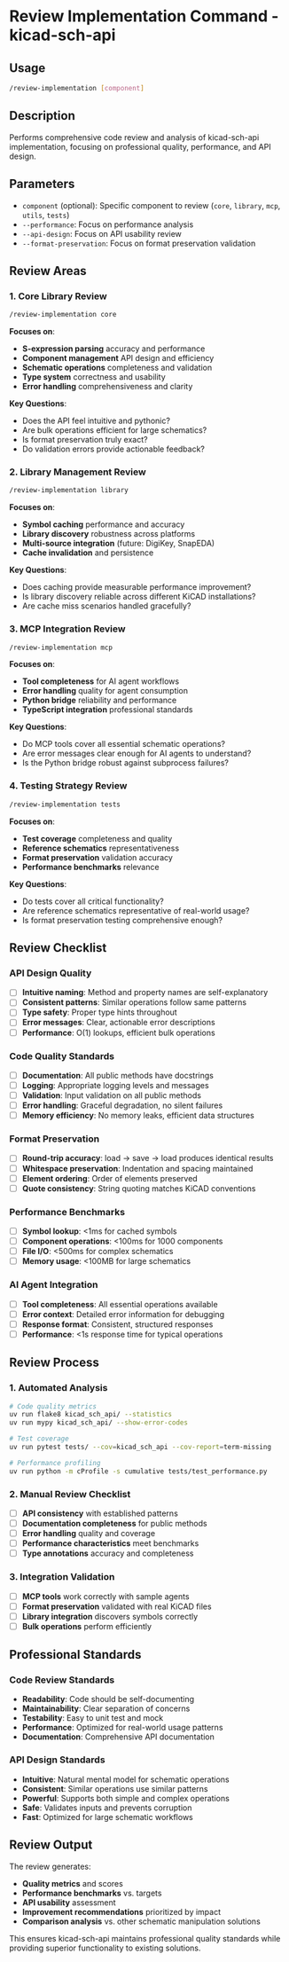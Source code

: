 # Review Implementation Command - kicad-sch-api

## Usage
```bash
/review-implementation [component]
```

## Description
Performs comprehensive code review and analysis of kicad-sch-api implementation, focusing on professional quality, performance, and API design.

## Parameters
- `component` (optional): Specific component to review (`core`, `library`, `mcp`, `utils`, `tests`)
- `--performance`: Focus on performance analysis
- `--api-design`: Focus on API usability review
- `--format-preservation`: Focus on format preservation validation

## Review Areas

### 1. Core Library Review
```bash
/review-implementation core
```

**Focuses on**:
- **S-expression parsing** accuracy and performance
- **Component management** API design and efficiency
- **Schematic operations** completeness and validation
- **Type system** correctness and usability
- **Error handling** comprehensiveness and clarity

**Key Questions**:
- Does the API feel intuitive and pythonic?
- Are bulk operations efficient for large schematics?
- Is format preservation truly exact?
- Do validation errors provide actionable feedback?

### 2. Library Management Review
```bash
/review-implementation library
```

**Focuses on**:
- **Symbol caching** performance and accuracy
- **Library discovery** robustness across platforms
- **Multi-source integration** (future: DigiKey, SnapEDA)
- **Cache invalidation** and persistence

**Key Questions**:
- Does caching provide measurable performance improvement?
- Is library discovery reliable across different KiCAD installations?
- Are cache miss scenarios handled gracefully?

### 3. MCP Integration Review
```bash
/review-implementation mcp
```

**Focuses on**:
- **Tool completeness** for AI agent workflows
- **Error handling** quality for agent consumption
- **Python bridge** reliability and performance
- **TypeScript integration** professional standards

**Key Questions**:
- Do MCP tools cover all essential schematic operations?
- Are error messages clear enough for AI agents to understand?
- Is the Python bridge robust against subprocess failures?

### 4. Testing Strategy Review
```bash
/review-implementation tests
```

**Focuses on**:
- **Test coverage** completeness and quality
- **Reference schematics** representativeness
- **Format preservation** validation accuracy
- **Performance benchmarks** relevance

**Key Questions**:
- Do tests cover all critical functionality?
- Are reference schematics representative of real-world usage?
- Is format preservation testing comprehensive enough?

## Review Checklist

### API Design Quality
- [ ] **Intuitive naming**: Method and property names are self-explanatory
- [ ] **Consistent patterns**: Similar operations follow same patterns
- [ ] **Type safety**: Proper type hints throughout
- [ ] **Error messages**: Clear, actionable error descriptions
- [ ] **Performance**: O(1) lookups, efficient bulk operations

### Code Quality Standards
- [ ] **Documentation**: All public methods have docstrings
- [ ] **Logging**: Appropriate logging levels and messages
- [ ] **Validation**: Input validation on all public methods
- [ ] **Error handling**: Graceful degradation, no silent failures
- [ ] **Memory efficiency**: No memory leaks, efficient data structures

### Format Preservation
- [ ] **Round-trip accuracy**: load → save → load produces identical results
- [ ] **Whitespace preservation**: Indentation and spacing maintained
- [ ] **Element ordering**: Order of elements preserved
- [ ] **Quote consistency**: String quoting matches KiCAD conventions

### Performance Benchmarks
- [ ] **Symbol lookup**: <1ms for cached symbols
- [ ] **Component operations**: <100ms for 1000 components
- [ ] **File I/O**: <500ms for complex schematics
- [ ] **Memory usage**: <100MB for large schematics

### AI Agent Integration
- [ ] **Tool completeness**: All essential operations available
- [ ] **Error context**: Detailed error information for debugging
- [ ] **Response format**: Consistent, structured responses
- [ ] **Performance**: <1s response time for typical operations

## Review Process

### 1. Automated Analysis
```bash
# Code quality metrics
uv run flake8 kicad_sch_api/ --statistics
uv run mypy kicad_sch_api/ --show-error-codes

# Test coverage
uv run pytest tests/ --cov=kicad_sch_api --cov-report=term-missing

# Performance profiling
uv run python -m cProfile -s cumulative tests/test_performance.py
```

### 2. Manual Review Checklist
- [ ] **API consistency** with established patterns
- [ ] **Documentation completeness** for public methods
- [ ] **Error handling** quality and coverage
- [ ] **Performance characteristics** meet benchmarks
- [ ] **Type annotations** accuracy and completeness

### 3. Integration Validation
- [ ] **MCP tools** work correctly with sample agents
- [ ] **Format preservation** validated with real KiCAD files
- [ ] **Library integration** discovers symbols correctly
- [ ] **Bulk operations** perform efficiently

## Professional Standards

### Code Review Standards
- **Readability**: Code should be self-documenting
- **Maintainability**: Clear separation of concerns
- **Testability**: Easy to unit test and mock
- **Performance**: Optimized for real-world usage patterns
- **Documentation**: Comprehensive API documentation

### API Design Standards
- **Intuitive**: Natural mental model for schematic operations
- **Consistent**: Similar operations use similar patterns
- **Powerful**: Supports both simple and complex operations
- **Safe**: Validates inputs and prevents corruption
- **Fast**: Optimized for large schematic workflows

## Review Output

The review generates:
- **Quality metrics** and scores
- **Performance benchmarks** vs. targets
- **API usability** assessment
- **Improvement recommendations** prioritized by impact
- **Comparison analysis** vs. other schematic manipulation solutions

This ensures kicad-sch-api maintains professional quality standards while providing superior functionality to existing solutions.